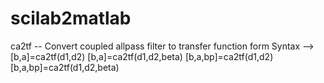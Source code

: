 # scilab2matlab
ca2tf -- Convert coupled allpass filter to transfer function form
Syntax -->
[b,a]=ca2tf(d1,d2)
[b,a]=ca2tf(d1,d2,beta)
[b,a,bp]=ca2tf(d1,d2)
[b,a,bp]=ca2tf(d1,d2,beta)
